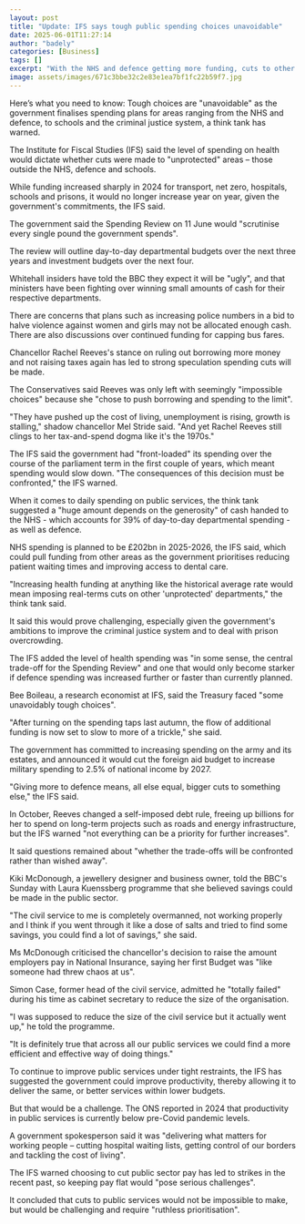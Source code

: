 ```yaml
---
layout: post
title: "Update: IFS says tough public spending choices unavoidable"
date: 2025-06-01T11:27:14
author: "badely"
categories: [Business]
tags: []
excerpt: "With the NHS and defence getting more funding, cuts to other areas are inevitable, the influential think tank says."
image: assets/images/671c3bbe32c2e83e1ea7bf1fc22b59f7.jpg
---
```


Here’s what you need to know: Tough choices are "unavoidable" as the government finalises spending plans for areas ranging from the NHS and defence, to schools and the criminal justice system, a think tank has warned.

The Institute for Fiscal Studies (IFS) said the level of spending on health would dictate whether cuts were made to "unprotected" areas – those outside the NHS, defence and schools.

While funding increased sharply in 2024 for transport, net zero, hospitals, schools and prisons, it would no longer increase year on year, given the government's commitments, the IFS said.

The government said the Spending Review on 11 June would "scrutinise every single pound the government spends".

The review will outline day-to-day departmental budgets over the next three years and investment budgets over the next four.

Whitehall insiders have told the BBC they expect it will be "ugly", and that ministers have been fighting over winning small amounts of cash for their respective departments.

There are concerns that plans such as increasing police numbers in a bid to halve violence against women and girls may not be allocated enough cash. There are also discussions over continued funding for capping bus fares.

Chancellor Rachel Reeves's stance on ruling out borrowing more money and not raising taxes again has led to strong speculation spending cuts will be made.

The Conservatives said Reeves was only left with seemingly "impossible choices" because she "chose to push borrowing and spending to the limit".

"They have pushed up the cost of living, unemployment is rising, growth is stalling," shadow chancellor Mel Stride said. "And yet Rachel Reeves still clings to her tax-and-spend dogma like it's the 1970s."

The IFS said the government had "front-loaded" its spending over the course of the parliament term in the first couple of years, which meant spending would slow down. "The consequences of this decision must be confronted," the IFS warned.

When it comes to daily spending on public services, the think tank suggested a "huge amount depends on the generosity" of cash handed to the NHS - which accounts for 39% of day-to-day departmental spending - as well as defence.

NHS spending is planned to be £202bn in 2025-2026, the IFS said, which could pull funding from other areas as the government prioritises reducing patient waiting times and improving access to dental care.

"Increasing health funding at anything like the historical average rate would mean imposing real-terms cuts on other 'unprotected' departments," the think tank said.

It said this would prove challenging, especially given the government's ambitions to improve the criminal justice system and to deal with prison overcrowding.

The IFS added the level of health spending was "in some sense, the central trade-off for the Spending Review" and one that would only become starker if defence spending was increased further or faster than currently planned.

Bee Boileau, a research economist at IFS, said the Treasury faced "some unavoidably tough choices".

"After turning on the spending taps last autumn, the flow of additional funding is now set to slow to more of a trickle," she said.

The government has committed to increasing spending on the army and its estates, and announced it would cut the foreign aid budget to increase military spending to 2.5% of national income by 2027.

"Giving more to defence means, all else equal, bigger cuts to something else," the IFS said.

In October, Reeves changed a self-imposed debt rule, freeing up billions for her to spend on long-term projects such as roads and energy infrastructure, but the IFS warned "not everything can be a priority for further increases".

It said questions remained about "whether the trade-offs will be confronted rather than wished away".

Kiki McDonough, a jewellery designer and business owner, told the BBC's Sunday with Laura Kuenssberg programme that she believed savings could be made in the public sector.

"The civil service to me is completely overmanned, not working properly and I think if you went through it like a dose of salts and tried to find some savings, you could find a lot of savings," she said.

Ms McDonough criticised the chancellor's decision to raise the amount employers pay in National Insurance, saying her first Budget was "like someone had threw chaos at us".

Simon Case, former head of the civil service, admitted he "totally failed" during his time as cabinet secretary to reduce the size of the organisation.

"I was supposed to reduce the size of the civil service but it actually went up," he told the programme.

"It is definitely true that across all our public services we could find a more efficient and effective way of doing things."

To continue to improve public services under tight restraints, the IFS has suggested the government could improve productivity, thereby allowing it to deliver the same, or better services within lower budgets.

But that would be a challenge. The ONS reported in 2024 that productivity in public services is currently below pre-Covid pandemic levels.

A government spokesperson said it was "delivering what matters for working people – cutting hospital waiting lists, getting control of our borders and tackling the cost of living".

The IFS warned choosing to cut public sector pay has led to strikes in the recent past, so keeping pay flat would "pose serious challenges".

It concluded that cuts to public services would not be impossible to make, but would be challenging and require "ruthless prioritisation".

